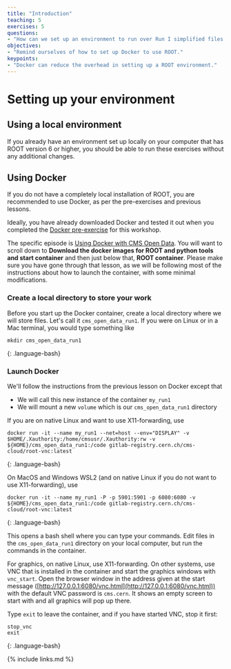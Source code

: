 ```yaml
---
title: "Introduction"
teaching: 5
exercises: 5
questions:
- "How can we set up an environment to run over Run I simplified files."
objectives:
- "Remind ourselves of how to set up Docker to use ROOT."
keypoints:
- "Docker can reduce the overhead in setting up a ROOT environment."
---
```


# Setting up your environment

## Using a local environment

If you already have an environment set up locally on your computer that has ROOT version 6 or higher, 
you should be able to run these exercises without any additional changes.

## Using Docker

If you do not have a completely local installation of ROOT, you are recommended to use Docker, as per
the pre-exercises and previous lessons. 

Ideally, you have already downloaded Docker and tested it out when you 
completed the [Docker pre-exercise](https://cms-opendata-workshop.github.io/workshop2022-lesson-docker/)
for this workshop. 

The specific episode is 
[Using Docker with CMS Open Data](https://cms-opendata-workshop.github.io/workshop2022-lesson-docker/03-docker-for-cms-opendata/index.html).
You will want to scroll down to 
**Download the docker images for ROOT and python tools and start container** and then just below that, 
**ROOT container**. Please make sure you have gone through that lesson, as we will be following
most of the instructions about how to launch the container, with some minimal modifications. 

### Create a local directory to store your work

Before you start up the Docker container, create a local directory where we will store
files. Let's call it `cms_open_data_run1`. If you were on Linux or in a Mac terminal, 
    you would type something like

~~~
mkdir cms_open_data_run1
~~~
{: .language-bash}

### Launch Docker

We'll follow the instructions from the previous lesson on Docker except that
* We will call this new instance of the container `my_run1`
* We will mount a new `volume` which is our `cms_open_data_run1` directory

If you are on native Linux and want to use X11-forwarding, use

~~~
docker run -it --name my_run1 --net=host --env="DISPLAY" -v $HOME/.Xauthority:/home/cmsusr/.Xauthority:rw -v ${HOME}/cms_open_data_run1:/code gitlab-registry.cern.ch/cms-cloud/root-vnc:latest
~~~
{: .language-bash}

On MacOS and Windows WSL2 (and on native Linux if you do not want to use X11-forwarding), use

~~~
docker run -it --name my_run1 -P -p 5901:5901 -p 6080:6080 -v ${HOME}/cms_open_data_run1:/code gitlab-registry.cern.ch/cms-cloud/root-vnc:latest
~~~
{: .language-bash}


This opens a bash shell where you can type your commands. Edit files in the `cms_open_data_run1` directory on your local computer, but run the commands in the container.

For graphics, on native Linux, use X11-forwarding. On other systems, use VNC that is installed in the container and start the graphics windows with `vnc_start`. Open the browser window in the address given at the start message ([http://127.0.0.1:6080/vnc.html](http://127.0.0.1:6080/vnc.html)) with the default VNC password is `cms.cern`. It shows an empty screen to start with and all graphics will pop up there.

Type `exit` to leave the container, and if you have started VNC, stop it first:

~~~
stop_vnc
exit
~~~
{: .language-bash}







{% include links.md %}

